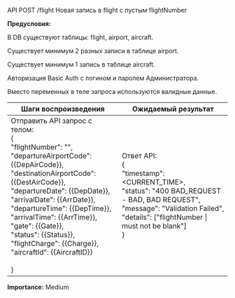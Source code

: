 API POST /flight Новая запись в flight с пустым flightNumber

**Предусловия:**

В DB существуют таблицы: flight, airport, aircraft.

Существует минимум 2 разных записи в таблице airport.

Существует минимум 1 запись в таблице aircraft.

Авторизация Basic Auth с логином и паролем Администратора.

Вместо переменных в теле запроса используются валидные данные.

| Шаги воспроизведения | Ожидаемый результат |
| --- | --- |
| Отправить API запрос с телом:<br/>{<br/>"flightNumber": "",<br/>"departureAirportCode": {{DepAirCode}},<br/>"destinationAirportCode": {{DestAirCode}},<br/>"departureDate": {{DepDate}},<br/>"arrivalDate": {{ArrDate}},<br/>"departureTime": {{DepTime}},<br/>"arrivalTime": {{ArrTime}},<br/>"gate": {{Gate}},<br/>"status": {{Status}},<br/>"flightCharge": {{Charge}},<br/>"aircraftId": {{AircraftID}}<br/><br/>} | Ответ API:<br/>{<br/>"timestamp": <CURRENT_TIME>,<br/>"status": "400 BAD_REQUEST - BAD, BAD REQUEST",<br/>"message": "Validation Failed",<br/>"details": ["flightNumber \| must not be blank"]<br/>} |

**Importance:** Medium
